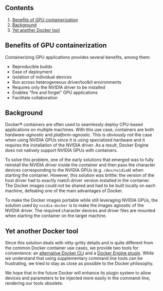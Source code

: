 ## Contents
1. [Benefits of GPU containerization](#benefits-of-gpu-containerization)
1. [Background](#background)
1. [Yet another Docker tool](#yet-another-docker-tool)

## Benefits of GPU containerization

Containerizing GPU applications provides several benefits, among them:

* Reproducible builds
* Ease of deployment
* Isolation of individual devices
* Run across heterogeneous driver/toolkit environments
* Requires only the NVIDIA driver to be installed
* Enables "fire and forget" GPU applications
* Facilitate collaboration

## Background
Docker® containers are often used to seamlessly deploy CPU-based applications on multiple machines. With this use case, containers are both *hardware-agnostic* and *platform-agnostic*. This is obviously not the case when using NVIDIA GPUs since it is using specialized hardware and it requires the installation of the NVIDIA driver. As a result, Docker Engine does not natively support NVIDIA GPUs with containers.

To solve this problem, one of the early solutions that emerged was to fully reinstall the NVIDIA driver inside the container and then pass the character devices corresponding to the NVIDIA GPUs (e.g. `/dev/nvidia0`) when starting the container. However, this solution was brittle: the version of the host driver had to exactly match driver version installed in the container. The Docker images could not be shared and had to be built locally on each machine, defeating one of the main advantages of Docker.

To make the Docker images portable while still leveraging NVIDIA GPUs, the solution used by `nvidia-docker` is to make the images agnostic of the NVIDIA driver. The required character devices and driver files are mounted when starting the container on the target machine.

## Yet another Docker tool
Since this solution deals with nitty-gritty details and is quite different from the common Docker container use cases, we provide two tools for convenience: an [alternative Docker CLI](nvidia-docker) and a [Docker Engine plugin](nvidia-docker-plugin). While we understand that using supplementary command line tools can be frustrating, we tried to stay as close as possible to the Docker philosophy.

We hope that in the future Docker will enhance its plugin system to allow devices and parameters to be injected more easily in the command-line, rendering our tools obsolete.